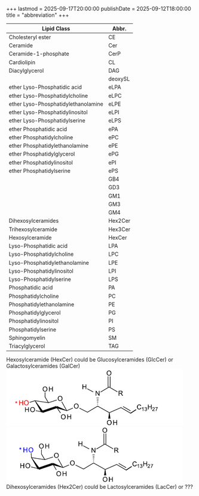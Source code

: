 +++
lastmod = 2025-09-17T20:00:00
publishDate = 2025-09-12T18:00:00
title = "abbreviation"
+++

| Lipid Class                         | Abbr.   |
| ----------------------------------- | ------- |
| Cholesteryl ester                   | CE      |
| Ceramide                            | Cer     |
| Ceramide-1-phosphate                | CerP    |
| Cardiolipin                         | CL      |
| Diacylglycerol                      | DAG     |
|                                     | deoxySL |
| ether Lyso-Phosphatidic acid        | eLPA    |
| ether Lyso-Phosphatidylcholine      | eLPC    |
| ether Lyso-Phosphatidylethanolamine | eLPE    |
| ether Lyso-Phosphatidylinositol     | eLPI    |
| ether Lyso-Phosphatidylserine       | eLPS    |
| ether Phosphatidic acid             | ePA     |
| ether Phosphatidylcholine           | ePC     |
| ether Phosphatidylethanolamine      | ePE     |
| ether Phosphatidylglycerol          | ePG     |
| ether Phosphatidylinositol          | ePI     |
| ether Phosphatidylserine            | ePS     |
|                                     | GB4     |
|                                     | GD3     |
|                                     | GM1     |
|                                     | GM3     |
|                                     | GM4     |
| Dihexosylceramides                  | Hex2Cer |
| Trihexosylceramide                  | Hex3Cer |
| Hexosylceramide                     | HexCer  |
| Lyso-Phosphatidic acid              | LPA     |
| Lyso-Phosphatidylcholine            | LPC     |
| Lyso-Phosphatidylethanolamine       | LPE     |
| Lyso-Phosphatidylinositol           | LPI     |
| Lyso-Phosphatidylserine             | LPS     |
| Phosphatidic acid                   | PA      |
| Phosphatidylcholine                 | PC      |
| Phosphatidylethanolamine            | PE      |
| Phosphatidylglycerol                | PG      |
| Phosphatidylinositol                | PI      |
| Phosphatidylserine                  | PS      |
| Sphingomyelin                       | SM      |
| Triacylglycerol                     | TAG     |

Hexosylceramide (HexCer) could be Glucosylceramides (GlcCer) or Galactosylceramides (GalCer)  
![alt text](images/glc.png)  
![alt text](images/gal.png)  
Dihexosylceramides (Hex2Cer) could be Lactosylceramides (LacCer) or ???  
